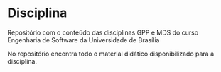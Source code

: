 # Disciplina
Repositório com o conteúdo das disciplinas GPP  e MDS do curso Engenharia de Software da Universidade de Brasília

No repositório encontra todo o material didático disponibilizado para a disciplina.



